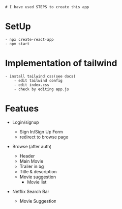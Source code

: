 ```
# I have used STEPS to create this app
```

# SetUp

    - npx create-react-app
    - npm start

# Implementation of tailwind

    - install tailwind css(see docs)
        - edit tailwind config
        - edit index.css
        - check by editing app.js

# Featues

- Login/signup

  - Sign In/Sign Up Form
  - redirect to browse page

- Browse (after auth)

  - Header
  - Main Movie
  - Trailer in bg
  - Title & description
  - Movie suggestion
    - Movie list

- Netflix
  Search Bar
  - Movie Suggestion
